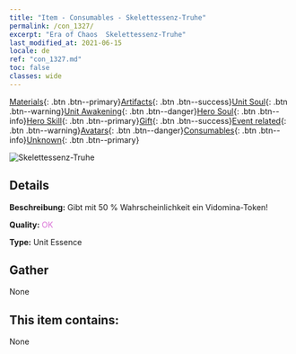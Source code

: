 ```yaml
---
title: "Item - Consumables - Skelettessenz-Truhe"
permalink: /con_1327/
excerpt: "Era of Chaos  Skelettessenz-Truhe"
last_modified_at: 2021-06-15
locale: de
ref: "con_1327.md"
toc: false
classes: wide
---
```

 [Materials](/ItemsDE/){: .btn .btn--primary}[Artifacts](/ItemsDE/Artifacts/){: .btn .btn--success}[Unit Soul](/ItemsDE/UnitSoul/){: .btn .btn--warning}[Unit Awakening](/ItemsDE/UnitAwakening/){: .btn .btn--danger}[Hero Soul](/ItemsDE/HeroSoul/){: .btn .btn--info}[Hero Skill](/ItemsDE/HeroSkill/){: .btn .btn--primary}[Gift](/ItemsDE/Gift/){: .btn .btn--success}[Event related](/ItemsDE/Events/){: .btn .btn--warning}[Avatars](/ItemsDE/Avatars/){: .btn .btn--danger}[Consumables](/ItemsDE/Consumables/){: .btn .btn--info}[Unknown](/ItemsDE/Unknown/){: .btn .btn--primary}

 ![Skelettessenz-Truhe](/images/t/i_906004.png)

## Details
 **Beschreibung:** Gibt mit 50 % Wahrscheinlichkeit ein Vidomina-Token!

 **Quality:** <span style="color: #DA70D6">OK</span>

 **Type:** Unit Essence

## Gather

  None

## This item contains:

  None

